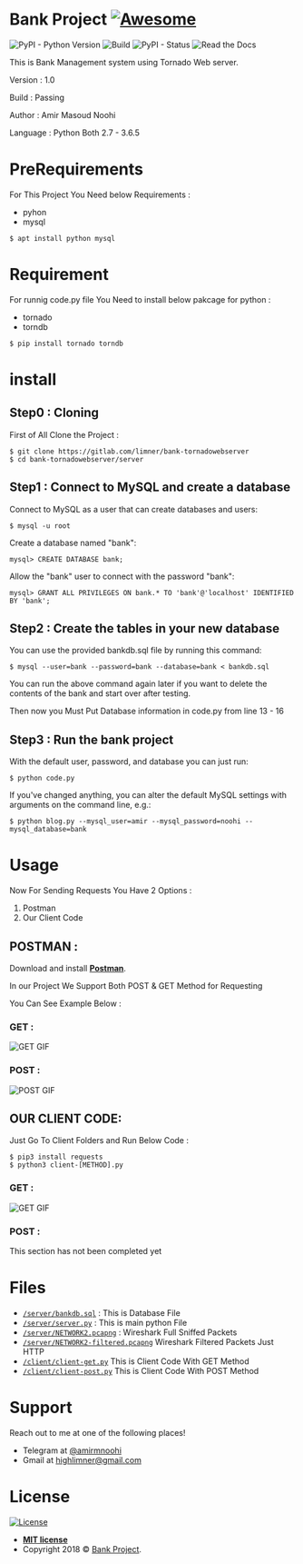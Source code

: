 # **Bank Project** [![Awesome](https://cdn.rawgit.com/sindresorhus/awesome/d7305f38d29fed78fa85652e3a63e154dd8e8829/media/badge.svg)](https://gitlab.com/limner/bank-tornadowebserver)

![PyPI - Python Version](https://img.shields.io/pypi/pyversions/Django.svg)
![Build](https://img.shields.io/bitbucket/pipelines/atlassian/adf-builder-javascript/task/SECO-2168.svg)
![PyPI - Status](https://img.shields.io/pypi/status/Django.svg)
![Read the Docs](https://img.shields.io/readthedocs/pip.svg)

This is Bank Management system using Tornado Web server.

Version : 1.0

Build : Passing

Author : Amir Masoud Noohi

Language : Python Both 2.7 - 3.6.5




# **PreRequirements**

For This Project You Need below Requirements :
- pyhon
- mysql

```shell
$ apt install python mysql
```

# **Requirement**

For runnig code.py file You Need to install below pakcage for python  :

- tornado 
- torndb


```shell
$ pip install tornado torndb
```

# **install**
## Step0 : Cloning

First of All Clone the Project : 

```shell
$ git clone https://gitlab.com/limner/bank-tornadowebserver
$ cd bank-tornadowebserver/server
```

## Step1 : Connect to MySQL and create a database

Connect to MySQL as a user that can create databases and users:

```shell
$ mysql -u root
```
    
Create a database named "bank":
    
```shell
mysql> CREATE DATABASE bank;
```
    
Allow the "bank" user to connect with the password "bank":
    
```shell
mysql> GRANT ALL PRIVILEGES ON bank.* TO 'bank'@'localhost' IDENTIFIED BY 'bank';
```

## Step2 : Create the tables in your new database

You can use the provided bankdb.sql file by running this command:

```shell
$ mysql --user=bank --password=bank --database=bank < bankdb.sql
```

You can run the above command again later if you want to delete the
contents of the bank and start over after testing.

Then now you Must Put Database information in code.py from line 13 - 16

## Step3 : Run the bank project


With the default user, password, and database you can just run:

```shell
$ python code.py
```

If you've changed anything, you can alter the default MySQL settings
with arguments on the command line, e.g.:

```shell
$ python blog.py --mysql_user=amir --mysql_password=noohi --mysql_database=bank
```

# **Usage**

Now For Sending Requests You Have 2 Options :
1. Postman
2. Our Client Code

## POSTMAN :
Download and install <a href="https://www.getpostman.com/apps" target="_blank">**Postman**</a>. 

In our Project We Support Both POST & GET Method for Requesting

You Can See Example Below : 

### GET :


![GET GIF](https://highhost.org/gif-video/bank-project-Server-GET.gif)



### POST :


![POST GIF](https://highhost.org/gif-video/bank-project-Server-POST.gif)

## OUR CLIENT CODE:

Just Go To Client Folders and Run Below Code : 

```shell 
$ pip3 install requests
$ python3 client-[METHOD].py
```

### GET :


![GET GIF](https://highhost.org/gif-video/bank-project-Client-GET.gif)



### POST :


This section has not been completed yet


# **Files**

- <a href="https://gitlab.com/limner/bank-tornadowebserver/blob/master/server/bankdb.sql" target="_blank">`/server/bankdb.sql`</a> : This is Database File
- <a href="https://gitlab.com/limner/bank-tornadowebserver/blob/master/server/server.py" target="_blank">`/server/server.py`</a> : This is main python File
- <a href="https://gitlab.com/limner/bank-tornadowebserver/blob/master/server/NETWORK2.pcapng" target="_blank">`/server/NETWORK2.pcapng`</a> : Wireshark Full Sniffed Packets
- <a href="https://gitlab.com/limner/bank-tornadowebserver/blob/master/server/NETWORK2-filtered.pcapng" target="_blank">`/server/NETWORK2-filtered.pcapng`</a> Wireshark Filtered Packets Just HTTP
- <a href="https://gitlab.com/limner/bank-tornadowebserver/blob/master/client/client-get.py" target="_blank">`/client/client-get.py`</a> This is Client Code With GET Method
- <a href="https://gitlab.com/limner/bank-tornadowebserver/blob/master/client/client-post.py" target="_blank">`/client/client-post.py`</a> This is Client Code With POST Method

# **Support**

Reach out to me at one of the following places!

- Telegram at <a href="https://t.me/amirmnoohi" target="_blank">@amirmnoohi</a>
- Gmail at <a href="mailto:highlimner@gmail.com" target="_blank">highlimner@gmail.com</a>

# **License**

[![License](https://img.shields.io/:license-mit-blue.svg?style=flat-square)](http://badges.mit-license.org)

- **[MIT license](http://opensource.org/licenses/mit-license.php)**
- Copyright 2018 © <a href="https://gitlab.com/limner/bank-tornadowebserver" target="_blank">Bank Project</a>.
